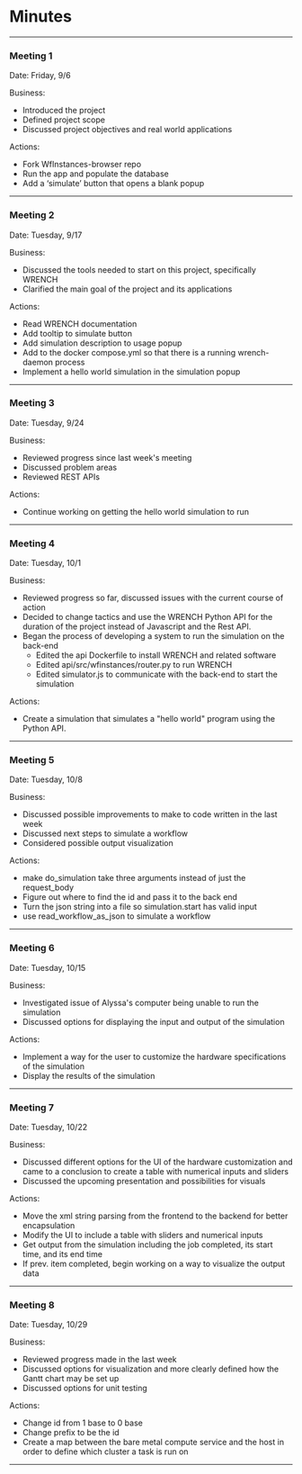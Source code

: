 # Minutes

---
### Meeting 1

Date: Friday, 9/6

Business:
- Introduced the project
- Defined project scope 
- Discussed project objectives and real world applications

Actions:
- Fork WfInstances-browser repo
- Run the app and populate the database
- Add a ‘simulate’ button that opens a blank popup
---
### Meeting 2

Date: Tuesday, 9/17

Business:
- Discussed the tools needed to start on this project, specifically WRENCH
- Clarified the main goal of the project and its applications

Actions:
- Read WRENCH documentation
- Add tooltip to simulate button
- Add simulation description to usage popup
- Add to the docker compose.yml so that there is a running wrench-daemon process
- Implement a hello world simulation in the simulation popup
---
### Meeting 3

Date: Tuesday, 9/24

Business:
- Reviewed progress since last week's meeting
- Discussed problem areas
- Reviewed REST APIs

Actions:
- Continue working on getting the hello world simulation to run
---
### Meeting 4

Date: Tuesday, 10/1

Business:
- Reviewed progress so far, discussed issues with the current course of action
- Decided to change tactics and use the WRENCH Python API for the duration of the project instead of Javascript and the Rest API.
- Began the process of developing a system to run the simulation on the back-end
  - Edited the api Dockerfile to install WRENCH and related software
  - Edited api/src/wfinstances/router.py to run WRENCH
  - Edited simulator.js to communicate with the back-end to start the simulation

Actions:
- Create a simulation that simulates a "hello world" program using the Python API.
---
### Meeting 5

Date: Tuesday, 10/8

Business:
- Discussed possible improvements to make to code written in the last week
- Discussed next steps to simulate a workflow
- Considered possible output visualization

Actions:
- make do_simulation take three arguments instead of just the request_body
- Figure out where to find the id and pass it to the back end
- Turn the json string into a file so simulation.start has valid input
- use read_workflow_as_json to simulate a workflow
---
### Meeting 6

Date: Tuesday, 10/15

Business:
- Investigated issue of Alyssa's computer being unable to run the simulation
- Discussed options for displaying the input and output of the simulation

Actions:
- Implement a way for the user to customize the hardware specifications of the simulation
- Display the results of the simulation
---
### Meeting 7

Date: Tuesday, 10/22

Business:
- Discussed different options for the UI of the hardware customization and came to a conclusion to create a table with numerical inputs and sliders
- Discussed the upcoming presentation and possibilities for visuals

Actions:
- Move the xml string parsing from the frontend to the backend for better encapsulation
- Modify the UI to include a table with sliders and numerical inputs
- Get output from the simulation including the job completed, its start time, and its end time
- If prev. item completed, begin working on a way to visualize the output data
---
### Meeting 8

Date: Tuesday, 10/29

Business:
- Reviewed progress made in the last week
- Discussed options for visualization and more clearly defined how the Gantt chart may be set up
- Discussed options for unit testing

Actions:
- Change id from 1 base to 0 base
- Change prefix to be the id
- Create a map between the bare metal compute service and the host in order to define which cluster a task is run on
---